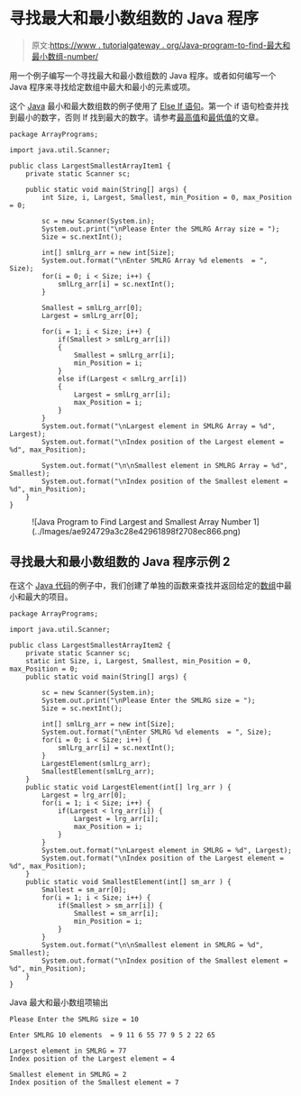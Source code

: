 # 寻找最大和最小数组数的 Java 程序

> 原文:[https://www . tutorialgateway . org/Java-program-to-find-最大和最小数组-number/](https://www.tutorialgateway.org/java-program-to-find-largest-and-smallest-array-number/)

用一个例子编写一个寻找最大和最小数组数的 Java 程序。或者如何编写一个 Java 程序来寻找给定数组中最大和最小的元素或项。

这个 [Java](https://www.tutorialgateway.org/java-tutorial/) 最小和最大数组数的例子使用了 [Else If 语句](https://www.tutorialgateway.org/java-else-if-statement/)。第一个 if 语句检查并找到最小的数字，否则 If 找到最大的数字。请参考[最高值](https://www.tutorialgateway.org/java-program-to-find-largest-array-number/)和[最低值](https://www.tutorialgateway.org/java-program-to-find-smallest-array-number/)的文章。

```
package ArrayPrograms;

import java.util.Scanner;

public class LargestSmallestArrayItem1 {
	private static Scanner sc;

	public static void main(String[] args) {
		int Size, i, Largest, Smallest, min_Position = 0, max_Position = 0;

		sc = new Scanner(System.in);		
		System.out.print("\nPlease Enter the SMLRG Array size = ");
		Size = sc.nextInt();

		int[] smlLrg_arr = new int[Size];	
		System.out.format("\nEnter SMLRG Array %d elements  = ", Size);
		for(i = 0; i < Size; i++) {
			smlLrg_arr[i] = sc.nextInt();
		}

		Smallest = smlLrg_arr[0];
		Largest = smlLrg_arr[0];

		for(i = 1; i < Size; i++) {
			if(Smallest > smlLrg_arr[i]) 
			{
				Smallest = smlLrg_arr[i];
				min_Position = i;
			}
			else if(Largest < smlLrg_arr[i]) 
			{
				Largest = smlLrg_arr[i];
				max_Position = i;
			}
		}
		System.out.format("\nLargest element in SMLRG Array = %d", Largest);
		System.out.format("\nIndex position of the Largest element = %d", max_Position);

		System.out.format("\n\nSmallest element in SMLRG Array = %d", Smallest);
		System.out.format("\nIndex position of the Smallest element = %d", min_Position);
	}
}
```

<figure class="wp-block-image size-large">![Java Program to Find Largest and Smallest Array Number 1](../Images/ae924729a3c28e42961898f2708ec866.png)</figure>

## 寻找最大和最小数组数的 Java 程序示例 2

在这个 [Java 代码](https://www.tutorialgateway.org/learn-java-programs/)的例子中，我们创建了单独的函数来查找并返回给定的[数组](https://www.tutorialgateway.org/java-array/)中最小和最大的项目。

```
package ArrayPrograms;

import java.util.Scanner;

public class LargestSmallestArrayItem2 {
	private static Scanner sc;
	static int Size, i, Largest, Smallest, min_Position = 0, max_Position = 0;	
	public static void main(String[] args) {

		sc = new Scanner(System.in);		
		System.out.print("\nPlease Enter the SMLRG size = ");
		Size = sc.nextInt();

		int[] smlLrg_arr = new int[Size];
		System.out.format("\nEnter SMLRG %d elements  = ", Size);
		for(i = 0; i < Size; i++) {
			smlLrg_arr[i] = sc.nextInt();
		}	
		LargestElement(smlLrg_arr);
		SmallestElement(smlLrg_arr);
	}
	public static void LargestElement(int[] lrg_arr ) {
		Largest = lrg_arr[0];
		for(i = 1; i < Size; i++) {
			if(Largest < lrg_arr[i]) {
				Largest = lrg_arr[i];
				max_Position = i;
			}
		}
		System.out.format("\nLargest element in SMLRG = %d", Largest);
		System.out.format("\nIndex position of the Largest element = %d", max_Position);
	}
	public static void SmallestElement(int[] sm_arr ) {
		Smallest = sm_arr[0];
		for(i = 1; i < Size; i++) {
			if(Smallest > sm_arr[i]) {
				Smallest = sm_arr[i];
				min_Position = i;
			}
		}
		System.out.format("\n\nSmallest element in SMLRG = %d", Smallest);
		System.out.format("\nIndex position of the Smallest element = %d", min_Position);
	}
}
```

Java 最大和最小数组项输出

```
Please Enter the SMLRG size = 10

Enter SMLRG 10 elements  = 9 11 6 55 77 9 5 2 22 65

Largest element in SMLRG = 77
Index position of the Largest element = 4

Smallest element in SMLRG = 2
Index position of the Smallest element = 7
```